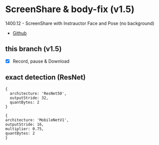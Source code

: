 # ScreenShare & body-fix (v1.5)
1400.12 - ScreenShare with Instrauctor Face and Pose (no background)

* [Github](https://github.com/tensorflow/tfjs-models/tree/master/body-pix)

## this branch (v1.5)
 
* [x] Record, pause & Download


## exact detection (ResNet)


``` 
{
  architecture: 'ResNet50',
  outputStride: 32,
  quantBytes: 2
}
```

``` 
{
architecture: 'MobileNetV1',
outputStride: 16,
multiplier: 0.75,
quantBytes: 2
}
```
 



